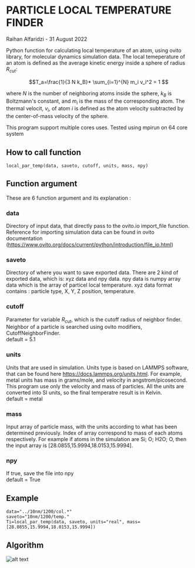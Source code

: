 # PARTICLE LOCAL TEMPERATURE FINDER 
Raihan Alfaridzi - 31 August 2022

Python function for calculating local temperature of an atom, using ovito library, for molecular dynamics simulation data. The local temeperature of an atom is defined as the average kinetic energy inside a sphere of radius $R_{cut}$:

$$T_a=\frac{1}{3 N k_B}* \sum_{i=1}^{N} m_i v_i^2 = 1 $$

where $N$ is the number of neighboring atoms inside the sphere, $k_B$ is Boltzmann's constant, and $m_i$ is the mass of the corresponding atom. The thermal velocit, $v_i$, of atom $i$ is defined as the atom velocity subtracted by the center-of-mass velocity of the sphere.

This program support multiple cores uses. 
Tested using mpirun on 64 core system


## How to call function

```
local_par_temp(data, saveto, cutoff, units, mass, npy)
```


## Function argument

These are 6 function argument and its explanation :

### data
Directory of input data, that directly pass to the ovito.io import_file function. Reference for importing simulation data can be found in ovito documentation (https://www.ovito.org/docs/current/python/introduction/file_io.html)

### saveto
Directory of where you want to save exported data. There are 2 kind of exported data, which is: xyz data and npy data. npy data is numpy array data which is the array of particel local temperature. xyz data format contains : particle type, X, Y, Z position, temperature. 

### cutoff
Parameter for variable $R_{cut}$, which is the cutoff radius of neighbor finder. Neighbor of a particle is searched using ovito modifiers, CutoffNeighborFinder.
<br>default = 5.1

### units
Units that are used in simulation. Units type is based on LAMMPS software, that can be found here https://docs.lammps.org/units.html. For example, metal units has mass in grams/mole, and velocity in angstrom/picosecond. This program use only the velocity and mass of particles. All the units are converted into SI units, so the final temperatre result is in Kelvin. 
<br>default = metal

### mass
Input array of particle mass, with the units according to what has been determined previously. Index of array correspond to mass of each atoms respectively. For example if atoms in the simulation are Si; O; H2O; O, then the input array is [28.0855,15.9994,18.0153,15.9994].

### npy
If true, save the file into npy
<br>default = True


## Example
```
data="../10nm/1200/col.*"
saveto="10nm/1200/temp."
Ti=local_par_temp(data, saveto, units="real", mass=[28.0855,15.9994,18.0153,15.9994])
```


## Algorithm
![alt text](https://github.com/alfaraihan/particle_local_temp/particle_local_temp.png)

